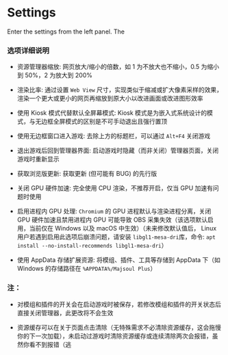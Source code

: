 # Settings

Enter the settings from the left panel. The 

### 选项详细说明

- 资源管理器缩放: 网页放大/缩小的倍数，如 1 为不放大也不缩小，0.5 为缩小到 50%，2 为放大到 200%

- 渲染比率: 通过设置 `Web View` 尺寸，实现类似于缩减或扩大像素采样的效果，渲染一个更大或更小的网页再缩放到原大小以改进画面或改进图形效率
- 使用 Kiosk 模式代替默认全屏幕模式: Kiosk 模式是为嵌入式系统设计的模式，与无边框全屏模式的区别是不可手动退出且强行置顶
- 使用无边框窗口进入游戏: 去除上方的标题栏，可以通过 `Alt+F4` 关闭游戏
- 退出游戏后回到管理器界面: 启动游戏时隐藏（而非关闭）管理器页面，关闭游戏时重新显示
- 获取浏览版更新: 获取更新 (但可能有 BUG) 的先行版
- 关闭 GPU 硬件加速: 完全使用 CPU 渲染，不推荐开启，仅当 GPU 加速有问题时使用
- 启用进程内 GPU 处理: `Chromium` 的 GPU 进程默认与渲染进程分离，关闭 GPU 硬件加速且禁用进程内 GPU 可能导致 OBS 采集失效（该选项默认启用，当前仅在 Windows 以及 macOS 中生效）（未来修改默认值后， Linux 用户若遇到启用此选项后崩溃问题，请安装 `libgl1-mesa-dri`库，命令: `apt install --no-install-recommends libgl1-mesa-dri`）
- 使用 AppData 存储扩展资源: 将模组、插件、工具等存储到 AppData 下（如 Windows 的存储路径在 `%APPDATA%/Majsoul Plus`）

### 注：

- 对模组和插件的开关会在启动游戏时被保存，若修改模组和插件的开关状态后直接关闭管理器，此更改将不会生效

- 资源缓存可以在关于页面点击清除（无特殊需求不必清除资源缓存，这会拖慢你的下一次加载），未启动过游戏时清除资源缓存或连续清除两次会报错，虽然你看不到报错（逃

